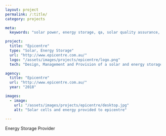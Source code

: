 ```yaml
---
layout: project
permalink: /:title/
category: projects

meta:
  keywords: "solar power, energy storage, qa, solar quality assurance, betteries, PV, australia"

project:
  title: "Epicentre"
  type: "Solar, Energy Storage"
  url: "http://www.epicentre.com.au/"
  logo: "/assets/images/projects/epicentre/logo.png"
  tech: "Design, Management and Provision of a solar and energy storage system in Queensland, Australia"

agency:
  title: "Epicentre"
  url: "http://www.epicentre.com.au/"
  year: "2018"

images:
  - image:
    url: "/assets/images/projects/epicentre/desktop.jpg"
    alt: "Solar cells and energy provided to epicentre"
    
---
```

<p>Energy Storage Provider</p>
